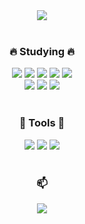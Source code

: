<div align="center">
<img src="https://capsule-render.vercel.app/api?type=waving&color=auto&height=150&section=header" />
<br>

<br>
  <h3> 🔥 Studying 🔥 </h3> 
<img src="https://img.shields.io/badge/Python-495aff?style=flat-square&logo=Python&logoColor=white"/></a>
<img src="https://img.shields.io/badge/R-4481eb?style=flat-square&logo=R&logoColor=white"/></a>
<img src="https://img.shields.io/badge/Java-fa709a?style=flat-square&logo=Java&logoColor=white"/></a>
<img src="https://img.shields.io/badge/MySQL-30cfd0?style=flat-square&logo=MySQL&logoColor=white"/></a>
<img src="https://img.shields.io/badge/JavaScript-ec8c69?style=flat-square&logo=JavaScript&logoColor=white"/></a>
<br>
<img src="https://img.shields.io/badge/PHP-6e45e2?style=flat-square&logo=PHP&logoColor=white"/></a>
<img src="https://img.shields.io/badge/Node.js-00cdac?style=flat-square&logo=Node.js&logoColor=white"/></a>
<img src="https://img.shields.io/badge/Spring-67c414?style=flat-square&logo=Spring&logoColor=white"/></a>
<br>
<br>

<h3>💬 Tools 💬</h3> 
<img src="https://img.shields.io/badge/VSCode-0078d7?style=flat-square&logo=visual-studio-code&logoColor=white"/></a>
<img src="https://img.shields.io/badge/Eclipse-8e4f87?style=flat-square&logo=Eclipse&logoColor=white"/></a>
<img src="https://img.shields.io/badge/Intellij-000000?style=flat-square&logo=intellij-idea&logoColor=white"/></a>
<br>
<br>

<h3>📫</h3> 
<a href="https://www.instagram.com/saming__/" target='_blank'><img src="https://img.shields.io/badge/Instagram-ff758c?style=flat-square&logo=instagram&logoColor=white"/></a>
<br>
<br>
</div>
